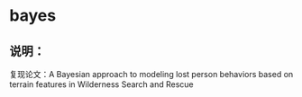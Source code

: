 # bayes 

## 说明：

复现论文：A Bayesian approach to modeling lost person behaviors  based on terrain features in Wilderness Search  and Rescue
